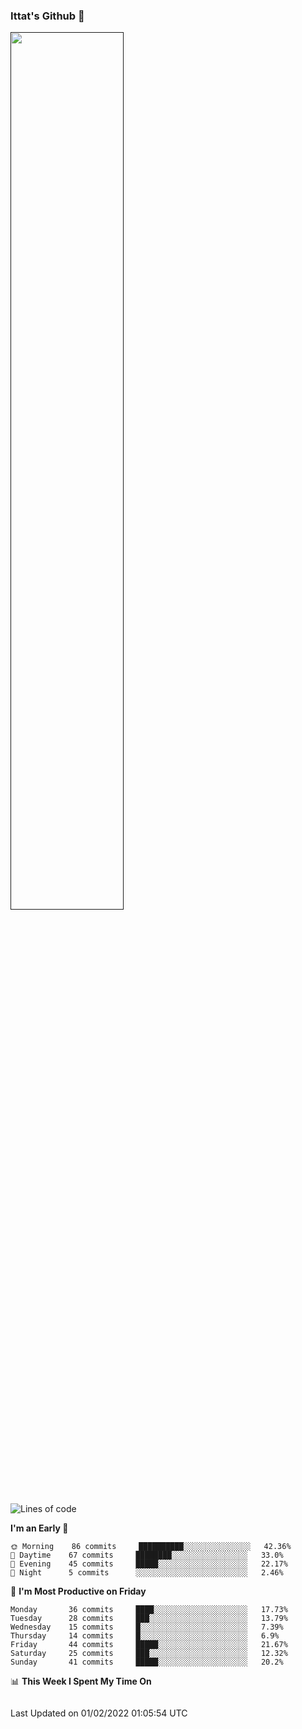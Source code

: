 ### Ittat's Github 👋

<a href="">
  <img align="center" src="https://github-readme-stats.vercel.app/api?username=ittat&hide_border=true&show_icons=true&count_private=true&theme=graywhite"  width="60%"/>
</a>


<!--START_SECTION:waka-->
![Lines of code](https://img.shields.io/badge/From%20Hello%20World%20I%27ve%20Written-552%20Thousand%20lines%20of%20code-blue)

**I'm an Early 🐤** 

```text
🌞 Morning    86 commits     ██████████░░░░░░░░░░░░░░░   42.36% 
🌆 Daytime    67 commits     ████████░░░░░░░░░░░░░░░░░   33.0% 
🌃 Evening    45 commits     █████░░░░░░░░░░░░░░░░░░░░   22.17% 
🌙 Night      5 commits      ░░░░░░░░░░░░░░░░░░░░░░░░░   2.46%

```
📅 **I'm Most Productive on Friday** 

```text
Monday       36 commits     ████░░░░░░░░░░░░░░░░░░░░░   17.73% 
Tuesday      28 commits     ███░░░░░░░░░░░░░░░░░░░░░░   13.79% 
Wednesday    15 commits     █░░░░░░░░░░░░░░░░░░░░░░░░   7.39% 
Thursday     14 commits     █░░░░░░░░░░░░░░░░░░░░░░░░   6.9% 
Friday       44 commits     █████░░░░░░░░░░░░░░░░░░░░   21.67% 
Saturday     25 commits     ███░░░░░░░░░░░░░░░░░░░░░░   12.32% 
Sunday       41 commits     █████░░░░░░░░░░░░░░░░░░░░   20.2%

```


📊 **This Week I Spent My Time On** 

```text
```


 Last Updated on 01/02/2022 01:05:54 UTC
<!--END_SECTION:waka-->



<!--
**ittat/ittat** is a ✨ _special_ ✨ repository because its `README.md` (this file) appears on your GitHub profile.

Here are some ideas to get you started:

- 🔭 I’m currently working on ...
- 🌱 I’m currently learning ...
- 👯 I’m looking to collaborate on ...
- 🤔 I’m looking for help with ...
- 💬 Ask me about ...
- 📫 How to reach me: ...
- 😄 Pronouns: ...
- ⚡ Fun fact: ...

    technologies: {
        mobileApp: ["Android App"],
        frontEnd: {
            js: ["Vue", "Nuxt"],
            css: ["materialize", "vuetify", "bootstrap"]
        },
        backEnd: {
            js: ["node", "express", "SuiteScript"],
            python: ["flask"]
        },
        devOps: ["AWS", "Docker🐳", "Route53", "Nginx"],
        databases: ["mongo", "MySql", "sqlite"],
        misc: ["Firebase", "Socket.IO", "selenium", "open-cv", "php", "SuiteApp"]
    },
-->
